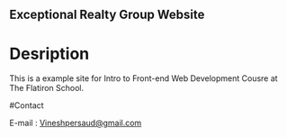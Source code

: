 Exceptional Realty Group Website
---

# Desription

This is a example site for Intro to Front-end Web Development Cousre
at The Flatiron School.

#Contact

E-mail : Vineshpersaud@gmail.com